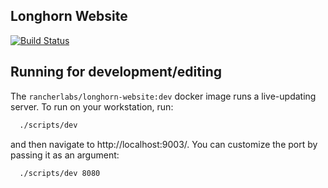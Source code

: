 Longhorn Website
------------
[![Build Status](https://drone-publish.rancher.io/api/badges/rancherlabs/k3s-website/status.svg)](https://drone-publish.rancher.io/rancherlabs/k3s-website)


## Running for development/editing

The `rancherlabs/longhorn-website:dev` docker image runs a live-updating server.  To run on your workstation, run:

```bash
  ./scripts/dev
```

and then navigate to http://localhost:9003/.  You can customize the port by passing it as an argument:

```bash
  ./scripts/dev 8080
```
